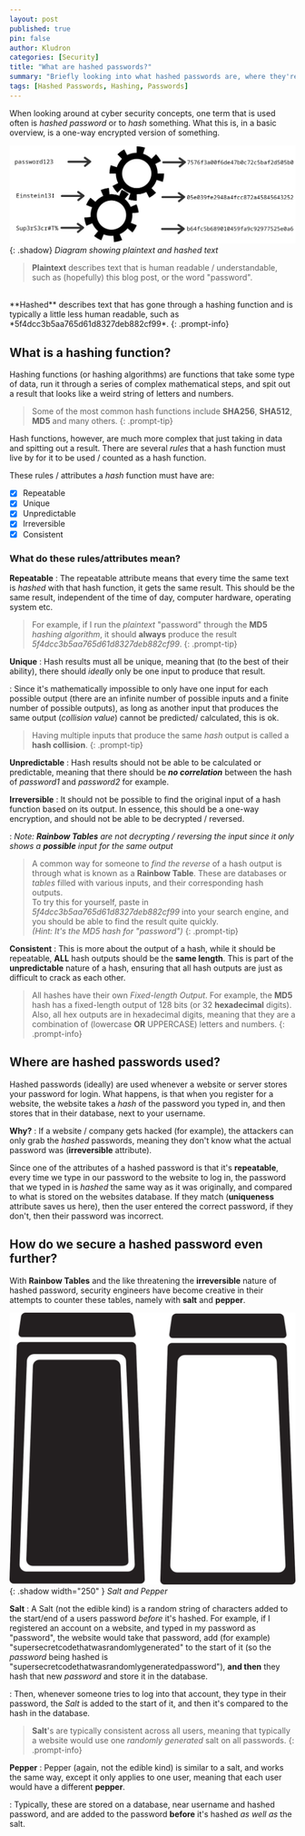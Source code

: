 ```yaml
---
layout: post
published: true
pin: false
author: Kludron
categories: [Security]
title: "What are hashed passwords?"
summary: "Briefly looking into what hashed passwords are, where they're used, what their characteristics are and why we use them."
tags: [Hashed Passwords, Hashing, Passwords]
---
```


When looking around at cyber security concepts, one term that is used
often is *hashed password* or to *hash* something. What this is, in
a basic overview, is a one-way encrypted version of something.

![Hashing Password](/assets/img/hashing-diagram.png){: .shadow}
_Diagram showing plaintext and hashed text_

> **Plaintext** describes text that is human
readable / understandable, such as (hopefully) this blog post, or the 
word "password".
<br>
**Hashed** describes text that has gone through 
a hashing function and is typically a little less human readable, such as 
*5f4dcc3b5aa765d61d8327deb882cf99*.
{: .prompt-info}

## What is a hashing function?

Hashing functions (or hashing algorithms) are functions that take some
type of data, run it through a series of complex mathematical steps,
and spit out a result that looks like a weird string of letters and 
numbers.

> Some of the most common hash functions include **SHA256**, **SHA512**,
**MD5** and many others.
{: .prompt-tip}

Hash functions, however, are much more complex that just taking in 
data and spitting out a result. There are several *rules* that a 
hash function must live by for it to be used / counted as a hash
function.

These rules / attributes a *hash* function must have are:
- [x] Repeatable
- [x] Unique
- [x] Unpredictable
- [x] Irreversible
- [x] Consistent

### What do these rules/attributes mean?

**Repeatable**
: The repeatable attribute means that every time the same text is *hashed*
with that hash function, it gets the same result. This should be the same
result, independent of the time of day, computer hardware, operating system
etc.

> For example, if I run the *plaintext* "password" through the **MD5** 
*hashing algorithm*, it should **always** produce the result
*5f4dcc3b5aa765d61d8327deb882cf99*.
{: .prompt-tip}

**Unique**
: Hash results must all be unique, meaning that (to the best of their
ability), there should *ideally* only be one input to produce that result.

: Since it's mathematically impossible to only have one input for each
possible output (there are an infinite number of possible inputs and
a finite number of possible outputs), as long as another input that
produces the same output (*collision value*) cannot be predicted/
calculated, this is ok.

> Having multiple inputs that produce the same *hash* output is called
a **hash collision**.
{: .prompt-tip}

**Unpredictable**
: Hash results should not be able to be calculated or predictable, 
meaning that there should be ***no correlation*** between the hash of
*password1* and *password2* for example.

**Irreversible**
: It should not be possible to find the original input of a hash
function based on its output. In essence, this should be a one-way
encryption, and should not be able to be decrypted / reversed.

: _Note: **Rainbow Tables** are not decrypting / reversing the input
since it only shows a **possible** input for the same output_

> A common way for someone to *find the reverse* of a hash output
is through what is known as a **Rainbow Table**. These are databases
or *tables* filled with various inputs, and their corresponding
hash outputs.<br>
To try this for yourself, paste in *5f4dcc3b5aa765d61d8327deb882cf99*
into your search engine, and you should be able to find the result quite quickly.<br>
_(Hint: It's the MD5 hash for "password")_
{: .prompt-tip}

**Consistent**
: This is more about the output of a hash, while it should be repeatable,
**ALL** hash outputs should be the **same length**. This is part of
the **unpredictable** nature of a hash, ensuring that
all hash outputs are just as difficult to crack as each other.

> All hashes have their own *Fixed-length Output*. For example,
the **MD5** hash has a fixed-length output of 128 bits (or 32
**hexadecimal** digits). Also, all hex outputs are in hexadecimal
digits, meaning that they are a combination of (lowercase **OR** UPPERCASE) letters
and numbers.
{: .prompt-info}

## Where are hashed passwords used?

Hashed passwords (ideally) are used whenever a website or server stores
your password for login. What happens, is that when you register
for a website, the website takes a *hash* of the password you
typed in, and then stores that in their database, next to your
username.

**Why?**
: If a website / company gets hacked (for example), the attackers
can only grab the *hashed* passwords, meaning they don't know
what the actual password was (**irreversible** attribute).

Since one of the attributes of a hashed password is that it's
**repeatable**, every time we type in our password to the website
to log in, the password that we typed in is *hashed* the same
way as it was originally, and compared to what is stored on the
websites database. If they match (**uniqueness** attribute saves
us here), then the user entered the correct password, if they don't,
then their password was incorrect.

## How do we secure a hashed password even further?

With **Rainbow Tables** and the like threatening the **irreversible**
nature of hashed password, security engineers have become creative
in their attempts to counter these tables, namely with **salt** and **pepper**.

![Salt and Pepper](/assets/img/salt-and-pepper.png){: .shadow width="250" }
_Salt and Pepper_

**Salt**
: A Salt (not the edible kind) is a random string of characters added to the start/end
of a users password *before* it's hashed. For example, if I registered an account
on a website, and typed in my password as "password", the website would take that
password, add (for example) "supersecretcodethatwasrandomlygenerated" to the start of
it (so the *password* being hashed is "supersecretcodethatwasrandomlygeneratedpassword"),
**and then** they hash that new *password* and store it in the database.

: Then, whenever someone tries to log into that account, they type in their password,
the *Salt* is added to the start of it, and then it's compared to the hash in the 
database.

> **Salt**'s are typically consistent across all users, meaning that typically
a website would use one *randomly generated* salt on all passwords.
{: .prompt-info}

**Pepper**
: Pepper (again, not the edible kind) is similar to a salt, and works the same
way, except it only applies to one user, meaning that each user would have a
different **pepper**.

: Typically, these are stored on a database, near username and hashed password,
and are added to the password **before** it's hashed *as well as* the salt.
